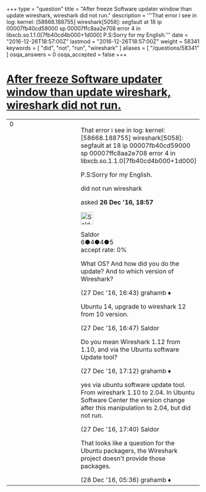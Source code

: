 +++
type = "question"
title = "After freeze Software updater window than update wireshark, wireshark did not run."
description = '''That error i see in log: kernel: [58668.188755] wireshark[5058]: segfault at 18 ip 00007fb40cd59000 sp 00007ffc8aa2e708 error 4 in libxcb.so.1.1.0[7fb40cd4b000+1d000] P.S:Sorry for my English.'''
date = "2016-12-26T18:57:00Z"
lastmod = "2016-12-26T18:57:00Z"
weight = 58341
keywords = [ "did", "not", "run", "wireshark" ]
aliases = [ "/questions/58341" ]
osqa_answers = 0
osqa_accepted = false
+++

<div class="headNormal">

# [After freeze Software updater window than update wireshark, wireshark did not run.](/questions/58341/after-freeze-software-updater-window-than-update-wireshark-wireshark-did-not-run)

</div>

<div id="main-body">

<div id="askform">

<table id="question-table" style="width:100%;"><colgroup><col style="width: 50%" /><col style="width: 50%" /></colgroup><tbody><tr class="odd"><td style="width: 30px; vertical-align: top"><div class="vote-buttons"><div id="post-58341-score" class="post-score" title="current number of votes">0</div><div id="favorite-count" class="favorite-count"></div></div></td><td><div id="item-right"><div class="question-body"><p>That error i see in log: kernel: [58668.188755] wireshark[5058]: segfault at 18 ip 00007fb40cd59000 sp 00007ffc8aa2e708 error 4 in libxcb.so.1.1.0[7fb40cd4b000+1d000]</p><p>P.S:Sorry for my English.</p></div><div id="question-tags" class="tags-container tags">did not run wireshark</div><div id="question-controls" class="post-controls"></div><div class="post-update-info-container"><div class="post-update-info post-update-info-user"><p>asked <strong>26 Dec '16, 18:57</strong></p><img src="https://secure.gravatar.com/avatar/ebef6356dd73fc6e18fa2c3340d7fd31?s=32&amp;d=identicon&amp;r=g" class="gravatar" width="32" height="32" alt="Saldor&#39;s gravatar image" /><p>Saldor<br />
<span class="score" title="6 reputation points">6</span><span title="4 badges"><span class="badge1">●</span><span class="badgecount">4</span></span><span title="4 badges"><span class="silver">●</span><span class="badgecount">4</span></span><span title="5 badges"><span class="bronze">●</span><span class="badgecount">5</span></span><br />
<span class="accept_rate" title="Rate of the user&#39;s accepted answers">accept rate:</span> <span title="Saldor has no accepted answers">0%</span></p></div></div><div id="comments-container-58341" class="comments-container"><span id="58387"></span><div id="comment-58387" class="comment"><div id="post-58387-score" class="comment-score"></div><div class="comment-text"><p>What OS? And how did you do the update? And to which version of Wireshark?</p></div><div id="comment-58387-info" class="comment-info"><span class="comment-age">(27 Dec '16, 16:43)</span> grahamb ♦</div></div><span id="58388"></span><div id="comment-58388" class="comment"><div id="post-58388-score" class="comment-score"></div><div class="comment-text"><p>Ubuntu 14, upgrade to wireshark 12 from 10 version.</p></div><div id="comment-58388-info" class="comment-info"><span class="comment-age">(27 Dec '16, 16:47)</span> Saldor</div></div><span id="58389"></span><div id="comment-58389" class="comment"><div id="post-58389-score" class="comment-score"></div><div class="comment-text"><p>Do you mean Wireshark 1.12 from 1.10, and via the Ubuntu software Update tool?</p></div><div id="comment-58389-info" class="comment-info"><span class="comment-age">(27 Dec '16, 17:12)</span> grahamb ♦</div></div><span id="58390"></span><div id="comment-58390" class="comment"><div id="post-58390-score" class="comment-score"></div><div class="comment-text"><p>yes via ubuntu software update tool. From wireshark 1.10 to 2.04. In Ubuntu Software Center the version change after this manipulation to 2.04, but did not run.</p></div><div id="comment-58390-info" class="comment-info"><span class="comment-age">(27 Dec '16, 17:40)</span> Saldor</div></div><span id="58402"></span><div id="comment-58402" class="comment"><div id="post-58402-score" class="comment-score"></div><div class="comment-text"><p>That looks like a question for the Ubuntu packagers, the Wireshark project doesn't provide those packages.</p></div><div id="comment-58402-info" class="comment-info"><span class="comment-age">(28 Dec '16, 05:36)</span> grahamb ♦</div></div></div><div id="comment-tools-58341" class="comment-tools"></div><div class="clear"></div><div id="comment-58341-form-container" class="comment-form-container"></div><div class="clear"></div></div></td></tr></tbody></table>

</div>

</div>

